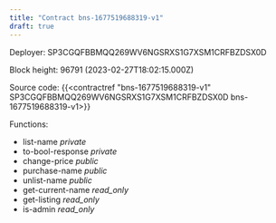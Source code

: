```yaml
---
title: "Contract bns-1677519688319-v1"
draft: true
---
```

Deployer: SP3CGQFBBMQQ269WV6NGSRXS1G7XSM1CRFBZDSX0D


 



Block height: 96791 (2023-02-27T18:02:15.000Z)

Source code: {{<contractref "bns-1677519688319-v1" SP3CGQFBBMQQ269WV6NGSRXS1G7XSM1CRFBZDSX0D bns-1677519688319-v1>}}

Functions:

* list-name _private_
* to-bool-response _private_
* change-price _public_
* purchase-name _public_
* unlist-name _public_
* get-current-name _read_only_
* get-listing _read_only_
* is-admin _read_only_
